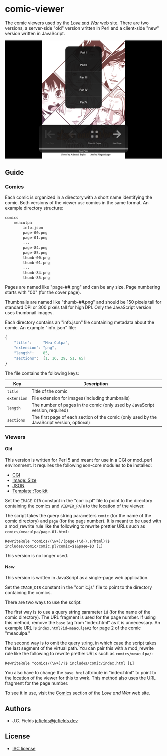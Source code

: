 # comic-viewer

The comic viewers used by the [*Love and War*](https://loveandwartherpg.com/) web site. There are two versions, a server-side "old" version written in Perl and a client-side "new" version written in JavaScript.

![Comic Viewer](screenshot.png)

## Guide

### Comics

Each comic is organized in a directory with a short name identifying the comic. Both versions of the viewer use comics in the same format. An example directory structure:

```
comics
	meaculpa
		info.json
		page-00.png
		page-01.png
		...
		page-84.png
		page-85.png
		thumb-00.png
		thumb-01.png
		...
		thumb-84.png
		thumb-85.png
```

Pages are named like "page-##.png" and can be any size. Page numbering starts with "00" (for the cover page).

Thumbnails are named like "thumb-##.png" and should be 150 pixels tall for standard DPI or 300 pixels tall for high DPI. Only the JavaScript version uses thumbnail images.

Each directory contains an "info.json" file containing metadata about the comic. An example "info.json" file:

```javascript
{
	"title":     "Mea Culpa",
	"extension": "png",
	"length":    85,
	"sections":  [1, 16, 29, 51, 65]
}
```

The file contains the following keys:

| Key | Description |
| - | - |
| `title` | Title of the comic |
| `extension` | File extension for images (including thumbnails) |
| `length` | The number of pages in the comic (only used by JavaScript version, required) |
| `sections` | The first page of each section of the comic (only used by the JavaScript version, optional) |

### Viewers

#### Old

This version is written for Perl 5 and meant for use in a CGI or mod\_perl environment. It requires the following non-core modules to be installed:

- [CGI](https://metacpan.org/pod/CGI)
- [Image::Size](https://metacpan.org/pod/Image::Size)
- [JSON](https://metacpan.org/pod/JSON)
- [Template::Toolkit](https://metacpan.org/pod/Template::Toolkit)

Set the `IMAGE_DIR` constant in the "comic.pl" file to point to the directory containing the comics and `VIEWER_PATH` to the location of the viewer.

The script takes the query string parameters `comic` (for the name of the comic directory) and `page` (for the page number). It is meant to be used with a mod\_rewrite rule like the following to rewrite prettier URLs such as `comics/meaculpa/page-01.html`:

```
RewriteRule ^comics/(\w+)/(page-(\d+).s?html)?$ includes/comic/comic.pl?comic=$1&page=$3 [L]
```

This version is no longer used.

#### New

This version is written in JavaScript as a single-page web application.

Set the `IMAGE_DIR` constant in the "comic.js" file to point to the directory containing the comics.

There are two ways to use the script:

The first way is to use a query string parameter `id` (for the name of the comic directory). The URL fragment is used for the page number. If using this method, remove the `base` tag from "index.html" as it is unnecessary. An example URL is `index.html?id=meaculpa#2` for page 2 of the comic "meaculpa."

The second way is to omit the query string, in which case the script takes the last segment of the virtual path. You can pair this with a mod\_rewrite rule like the following to rewrite prettier URLs such as `comics/meaculpa/`:

```
RewriteRule ^comics/(\w+)/?$ includes/comic/index.html [L]
```

You also have to change the `base href` attribute in "index.html" to point to the location of the viewer for this to work. This method also uses the URL fragment for the page number.

To see it in use, visit the [Comics](https://loveandwartherpg.com/comics.html) section of the *Love and War* web site.

## Authors

- J.C. Fields <jcfields@jcfields.dev>

## License

- [ISC license](https://opensource.org/licenses/ISC)
